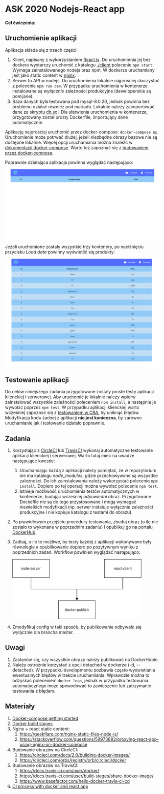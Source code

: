 # ASK 2020 Nodejs-React app
**Cel ćwiczenia:**

## Uruchomienie aplikacji
Aplikacja składa się z trzech części
1. Klient, napisany z wykorzystaniem [React.js](https://reactjs.org/). Do uruchomienia jej bez dockera wystarczy uruchomić z katalogu [./client](./client) polecenie `npm start`. Wymaga zainstalowanego nodejs oraz npm. W dockerze uruchamiany jest jako static content w [nginx](https://www.nginx.com/).
2. Serwer to API w nodejs. Do uruchomienia lokalnie najprościej skorzystać z polecenia `npm run dev`. W przypadku uruchomienia w kontenerze instalowane są _wyłącznie_ zależności produkcyjne (deweloperskie są pomijane).
3. Baza danych była testowana pod mysql-8.0.20, jednak powinna bez problemu działać również pod mariadb. Lokalnie należy zaimportować dane ze skryptu [db.sql](db/db.sql). Dla ułatwienia uruchomienia w kontenerze, przygotowany został prosty Dockerfile, importujący dane automatycznie.

Aplikację najprościej uruchomić przez docker-compose: `docker-compose up`. Uruchomienie może potrwać dłużej, jeżeli niezbędne obrazy bazowe nie są dostępne lokalnie. Więcej opcji uruchamiania można znaleźć w [dokumentacji docker-compose](https://docs.docker.com/compose/reference/up/). Warto też zapoznać się z [budowaniem przez docker-compose](https://docs.docker.com/compose/reference/build/).

Poprawnie działająca aplikacja powinna wyglądać następująco:

![App before data fetching](./res/ui-empty.jpg)

Jeżeli uruchomione zostały wszystkie trzy kontenery, po naciśnięciu przycisku _Load data_ powinny wyświetlić się produkty:

![App with data](./res/ui-full.jpg)

## Testowanie aplikacji
Do celów niniejszego zadania przygotowane zostały proste testy aplikacji klienckiej i serwerowej. Aby uruchomić je lokalnie należy wpierw zainstalować wszystkie zależności poleceniem `npm install`, a następnie je wywołać poprzez `npm test`. W przypadku aplikacji klienckiej warto wcześniej zapoznać się z [testowaniem w CRA](https://create-react-app.dev/docs/running-tests), by uniknąć błędów. Modyfikacja kodu żadnej z aplikacji **nie jest konieczna**, by zarówno uruchamianie jak i testowanie działało poprawnie.

## Zadania
1. Korzystając z [CircleCI](https://circleci.com/) lub [TravisCI](https://travis-ci.org/) wykonaj automatyczne testowanie aplikacji klienckiej i serwerowej. Warto tutaj mieć na uwadze następujące kwestie:
    1. Uruchamiając każdą z aplikacji należy pamiętać, że w repozytorium nie ma katalogu *node_modules*, gdzie przechowywane są wszystkie zależności. Do ich zainstalowania należy wykorzystać polecenie `npm install`. Dopiero po tej operacji można wywołać polecenie `npm test`.
    2. Istnieje możliwość uruchomienia testów automatycznych w kontenerze, budując wcześniej _odpowiedni_ obraz. Przygotowane Dockefile nie są do tego przystosowane i mogą wymagać niewielkich modyfikacji (np. serwer instaluje wyłącznie zależności produkcyjne i nie kopiuje katalogu z testami do obrazu).
2. Po prawidłowym przejściu procedury testowania, zbuduj obraz (o ile nie zostało to wykonane w poprzednim zadaniu) i opublikuj go na portalu [DockerHub](https://hub.docker.com/).
3. Zadbaj, o ile to możliwe, by testy każdej z aplikacji wykonywane były równolegle a opublikowanie dopiero po pozytywnym wyniku z poprzednich zadań. Workflow powinien wyglądać następująco:

    ![CI workflow](./res/workflow.jpg)
4. Zmodyfikuj config w taki sposób, by publikowanie odbywało się wyłącznie dla brancha master.

## Uwagi
1. Zastanów się, czy wszystkie obrazy należy publikować na DockerHubie.
2. Należy ostrożnie korzystać z opcji detached w dockerze (-d, --detached). W przypadku developmentu pozbawia często wyświetlania ewentualnych błędów w trakcie uruchamiania. Wprawdzie można to odzyskać poleceniem `docker logs`, jednak w przypadku testowania automatycznego może spowodować to zawieszenie lub zatrzymanie testowania z błędem.

## Materiały
1. [Docker-compose getting started](https://docs.docker.com/compose/gettingstarted/)
2. [Docker build stages](https://medium.com/@tonistiigi/advanced-multi-stage-build-patterns-6f741b852fae)
3. Nginx + react static content:
    1. https://geekflare.com/nginx-static-files-node-js/
    2. https://stackoverflow.com/questions/59973882/proxying-react-app-using-nginx-on-docker-compose
4. Budowanie obrazów na CircleCI:
    1. https://circleci.com/docs/2.0/building-docker-images/
    2. https://circleci.com/orbs/registry/orb/circleci/docker
5. Budowanie obrazów na TravisCI:
    1. https://docs.travis-ci.com/user/docker/
    2. https://docs.travis-ci.com/user/build-stages/share-docker-image/
    3. https://www.basefactor.com/hello-docker-travis-ci-cd
6. [CI process with docker and react app](https://medium.com/swlh/an-example-ci-process-for-react-apps-with-docker-2247171a218)
